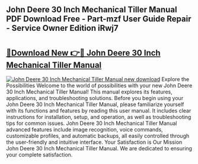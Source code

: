## John Deere 30 Inch Mechanical Tiller Manual PDF Download Free - Part-mzf User Guide Repair - Service Owner Edition iRwj7

# <h2><a href="http://bc96608.oget.top/?id=John+Deere+30+Inch+Mechanical+Tiller+Manual">🔗Download New 👉🔴 John Deere 30 Inch Mechanical Tiller Manual</a></h2>

[![John Deere 30 Inch Mechanical Tiller Manual new download](https://i.imgur.com/5g1atiW.png)](http://bc96608.oget.top/?id=John+Deere+30+Inch+Mechanical+Tiller+Manual)
Explore the Possibilities Welcome to the world of possibilities with your new John Deere 30 Inch Mechanical Tiller Manual! This manual explores its features, applications, and troubleshooting solutions. Before you begin using your John Deere 30 Inch Mechanical Tiller Manual, please familiarize yourself with its functions and features by reading this user manual. It includes clear instructions for installation, setup, and operation, as well as troubleshooting tips for common issues. John Deere 30 Inch Mechanical Tiller Manual advanced features include image recognition, voice commands, customizable profiles, and automatic backups, all easily controlled through the user-friendly and intuitive interface. Your Satisfaction is Our Mission John Deere 30 Inch Mechanical Tiller Manual. We are dedicated to ensuring your complete satisfaction.
